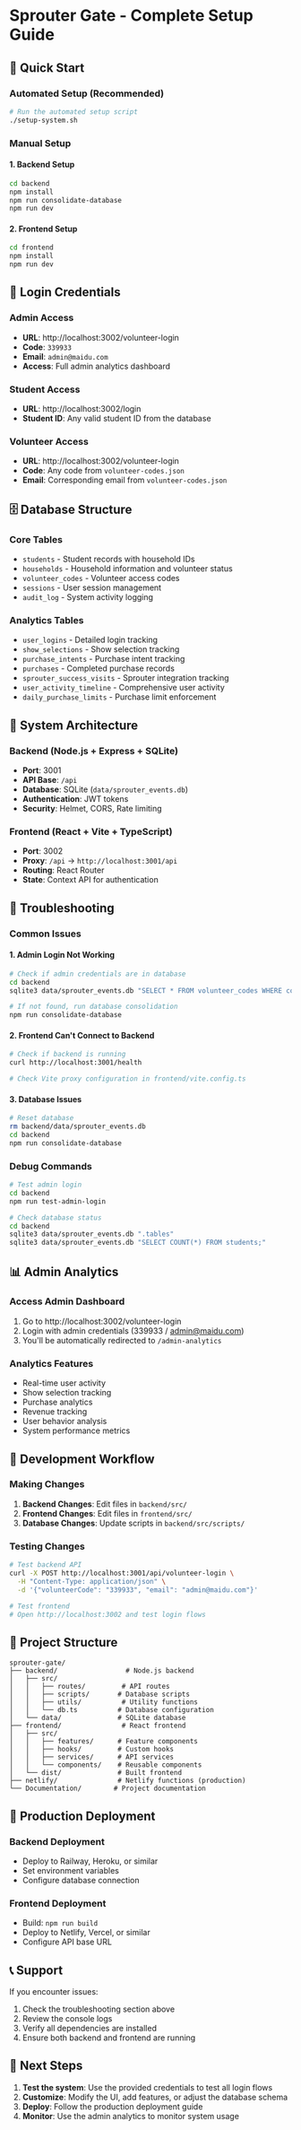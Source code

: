 # Sprouter Gate - Complete Setup Guide

## 🚀 Quick Start

### Automated Setup (Recommended)
```bash
# Run the automated setup script
./setup-system.sh
```

### Manual Setup

#### 1. Backend Setup
```bash
cd backend
npm install
npm run consolidate-database
npm run dev
```

#### 2. Frontend Setup
```bash
cd frontend
npm install
npm run dev
```

## 🔑 Login Credentials

### Admin Access
- **URL**: http://localhost:3002/volunteer-login
- **Code**: `339933`
- **Email**: `admin@maidu.com`
- **Access**: Full admin analytics dashboard

### Student Access
- **URL**: http://localhost:3002/login
- **Student ID**: Any valid student ID from the database

### Volunteer Access
- **URL**: http://localhost:3002/volunteer-login
- **Code**: Any code from `volunteer-codes.json`
- **Email**: Corresponding email from `volunteer-codes.json`

## 🗄️ Database Structure

### Core Tables
- `students` - Student records with household IDs
- `households` - Household information and volunteer status
- `volunteer_codes` - Volunteer access codes
- `sessions` - User session management
- `audit_log` - System activity logging

### Analytics Tables
- `user_logins` - Detailed login tracking
- `show_selections` - Show selection tracking
- `purchase_intents` - Purchase intent tracking
- `purchases` - Completed purchase records
- `sprouter_success_visits` - Sprouter integration tracking
- `user_activity_timeline` - Comprehensive user activity
- `daily_purchase_limits` - Purchase limit enforcement

## 🔧 System Architecture

### Backend (Node.js + Express + SQLite)
- **Port**: 3001
- **API Base**: `/api`
- **Database**: SQLite (`data/sprouter_events.db`)
- **Authentication**: JWT tokens
- **Security**: Helmet, CORS, Rate limiting

### Frontend (React + Vite + TypeScript)
- **Port**: 3002
- **Proxy**: `/api` → `http://localhost:3001/api`
- **Routing**: React Router
- **State**: Context API for authentication

## 🚨 Troubleshooting

### Common Issues

#### 1. Admin Login Not Working
```bash
# Check if admin credentials are in database
cd backend
sqlite3 data/sprouter_events.db "SELECT * FROM volunteer_codes WHERE code = '339933';"

# If not found, run database consolidation
npm run consolidate-database
```

#### 2. Frontend Can't Connect to Backend
```bash
# Check if backend is running
curl http://localhost:3001/health

# Check Vite proxy configuration in frontend/vite.config.ts
```

#### 3. Database Issues
```bash
# Reset database
rm backend/data/sprouter_events.db
cd backend
npm run consolidate-database
```

### Debug Commands

```bash
# Test admin login
cd backend
npm run test-admin-login

# Check database status
cd backend
sqlite3 data/sprouter_events.db ".tables"
sqlite3 data/sprouter_events.db "SELECT COUNT(*) FROM students;"
```

## 📊 Admin Analytics

### Access Admin Dashboard
1. Go to http://localhost:3002/volunteer-login
2. Login with admin credentials (339933 / admin@maidu.com)
3. You'll be automatically redirected to `/admin-analytics`

### Analytics Features
- Real-time user activity
- Show selection tracking
- Purchase analytics
- Revenue tracking
- User behavior analysis
- System performance metrics

## 🔄 Development Workflow

### Making Changes
1. **Backend Changes**: Edit files in `backend/src/`
2. **Frontend Changes**: Edit files in `frontend/src/`
3. **Database Changes**: Update scripts in `backend/src/scripts/`

### Testing Changes
```bash
# Test backend API
curl -X POST http://localhost:3001/api/volunteer-login \
  -H "Content-Type: application/json" \
  -d '{"volunteerCode": "339933", "email": "admin@maidu.com"}'

# Test frontend
# Open http://localhost:3002 and test login flows
```

## 📁 Project Structure

```
sprouter-gate/
├── backend/                 # Node.js backend
│   ├── src/
│   │   ├── routes/         # API routes
│   │   ├── scripts/       # Database scripts
│   │   ├── utils/          # Utility functions
│   │   └── db.ts          # Database configuration
│   └── data/              # SQLite database
├── frontend/               # React frontend
│   ├── src/
│   │   ├── features/      # Feature components
│   │   ├── hooks/         # Custom hooks
│   │   ├── services/      # API services
│   │   └── components/    # Reusable components
│   └── dist/              # Built frontend
├── netlify/               # Netlify functions (production)
└── Documentation/        # Project documentation
```

## 🚀 Production Deployment

### Backend Deployment
- Deploy to Railway, Heroku, or similar
- Set environment variables
- Configure database connection

### Frontend Deployment
- Build: `npm run build`
- Deploy to Netlify, Vercel, or similar
- Configure API base URL

## 📞 Support

If you encounter issues:
1. Check the troubleshooting section above
2. Review the console logs
3. Verify all dependencies are installed
4. Ensure both backend and frontend are running

## 🎯 Next Steps

1. **Test the system**: Use the provided credentials to test all login flows
2. **Customize**: Modify the UI, add features, or adjust the database schema
3. **Deploy**: Follow the production deployment guide
4. **Monitor**: Use the admin analytics to monitor system usage
